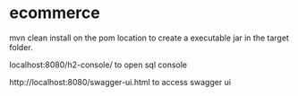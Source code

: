 # ecommerce



mvn clean install on the pom location to create a executable jar in the target folder.


localhost:8080/h2-console/ to open sql console

http://localhost:8080/swagger-ui.html to access swagger ui

